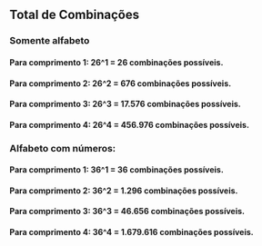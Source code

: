 ## Total de Combinações

### Somente alfabeto
#### Para comprimento 1: 26^1 = 26 combinações possíveis.
#### Para comprimento 2: 26^2 = 676 combinações possíveis.
#### Para comprimento 3: 26^3 = 17.576 combinações possíveis.
#### Para comprimento 4: 26^4 = 456.976 combinações possíveis.

### Alfabeto com números:
#### Para comprimento 1: 36^1 = 36 combinações possíveis.
#### Para comprimento 2: 36^2 = 1.296 combinações possíveis.
#### Para comprimento 3: 36^3 = 46.656 combinações possíveis.
#### Para comprimento 4: 36^4 = 1.679.616 combinações possíveis.